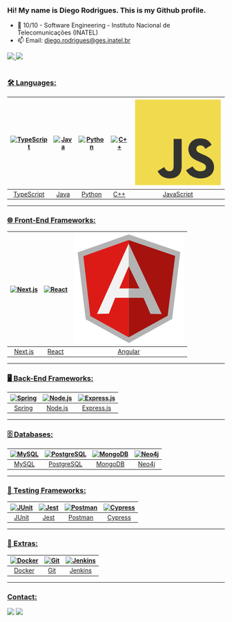 ### Hi! My name is Diego Rodrigues. This is my Github profile. 


- 🌱 10/10 - Software Engineering - Instituto Nacional de Telecomunicações (INATEL)
- 📫 Email: diego.rodrigues@ges.inatel.br


<div>
 <a href="https://github.com/diegojrodriguess">
 <img height="180em" src="https://github-readme-stats.vercel.app/api?username=diegojrodriguess&show_icons=true&theme=dracula&include_all_commits=true&count_private-true"/>
 <img height="180em" src="https://github-readme-stats.vercel.app/api/top-langs/?username=diegojrodriguess&layout=compact&langs_count=7&theme=dracula"/>

 </div>

<div style="display: inline_block"><br>

### 🛠️ Languages:
| ![TypeScript](https://img.icons8.com/?size=100&id=HcQEdKCkXUs3&format=png&color=000000) | ![Java](https://img.icons8.com/?size=100&id=Pd2x9GWu9ovX&format=png&color=000000) | ![Python](https://img.icons8.com/?size=100&id=13441&format=png&color=000000) | ![C++](https://img.icons8.com/?size=100&id=TpULddJc4gTh&format=png&color=000000) | ![JavaScript](https://raw.githubusercontent.com/devicons/devicon/master/icons/javascript/javascript-original.svg) |
|:---:|:---:|:---:|:---:|:---:|
| TypeScript | Java | Python | C++ | JavaScript |

---

### 🌐 Front-End Frameworks:
| ![Next.js](https://cdn.jsdelivr.net/gh/devicons/devicon/icons/nextjs/nextjs-original.svg) | ![React](https://cdn.jsdelivr.net/gh/devicons/devicon/icons/react/react-original.svg) | ![Angular](https://raw.githubusercontent.com/devicons/devicon/master/icons/angularjs/angularjs-original.svg) |
|:---:|:---:|:---:|
| Next.js | React | Angular |

---

### 🖥️ Back-End Frameworks:
| ![Spring](https://cdn.jsdelivr.net/gh/devicons/devicon/icons/spring/spring-original.svg) | ![Node.js](https://cdn.jsdelivr.net/gh/devicons/devicon/icons/nodejs/nodejs-original.svg) | ![Express.js](https://cdn.jsdelivr.net/gh/devicons/devicon/icons/express/express-original.svg) |
|:---:|:---:|:---:|
| Spring | Node.js | Express.js |


---

### 🗄️ Databases:
| ![MySQL](https://cdn.jsdelivr.net/gh/devicons/devicon/icons/mysql/mysql-original-wordmark.svg) | ![PostgreSQL](https://cdn.jsdelivr.net/gh/devicons/devicon/icons/postgresql/postgresql-original.svg) | ![MongoDB](https://cdn.jsdelivr.net/gh/devicons/devicon/icons/mongodb/mongodb-original-wordmark.svg) | ![Neo4j](https://cdn.jsdelivr.net/gh/devicons/devicon/icons/neo4j/neo4j-original.svg) |
|:---:|:---:|:---:|:---:|
| MySQL | PostgreSQL | MongoDB | Neo4j |

---

### 🧪 Testing Frameworks:
| ![JUnit](https://cdn.jsdelivr.net/gh/devicons/devicon/icons/junit/junit-original.svg) | ![Jest](https://cdn.jsdelivr.net/gh/devicons/devicon/icons/jest/jest-plain.svg) | ![Postman](https://cdn.jsdelivr.net/gh/devicons/devicon/icons/postman/postman-original.svg) | ![Cypress](https://cdn.brandfetch.io/idIq_kF0rb/theme/light/logo.svg?c=1dxbfHSJFAPEGdCLU4o5B) |
|:---:|:---:|:---:|:---:|
| JUnit | Jest | Postman | Cypress |

---

### 🌟 Extras:
| ![Docker](https://cdn.jsdelivr.net/gh/devicons/devicon/icons/docker/docker-original.svg) | ![Git](https://cdn.jsdelivr.net/gh/devicons/devicon/icons/git/git-original.svg) | ![Jenkins](https://cdn.jsdelivr.net/gh/devicons/devicon/icons/jenkins/jenkins-original.svg) |
|:---:|:---:|:---:|
| Docker | Git | Jenkins |

---

### Contact:
<div> 
 
  <a href = "mailto:diego.rodrigues@ges.inatel.br"><img src="https://img.shields.io/badge/Microsoft_Outlook-0078D4?style=for-the-badge&logo=microsoft-outlook&logoColor=white" target="_blank"></a>
  <a href="https://www.linkedin.com/in/diego-rodrigues-12406821a/" target="_blank"><img src="https://img.shields.io/badge/-LinkedIn-%230077B5?style=for-the-badge&logo=linkedin&logoColor=white" target="_blank"></a> 
  
  
</div>




